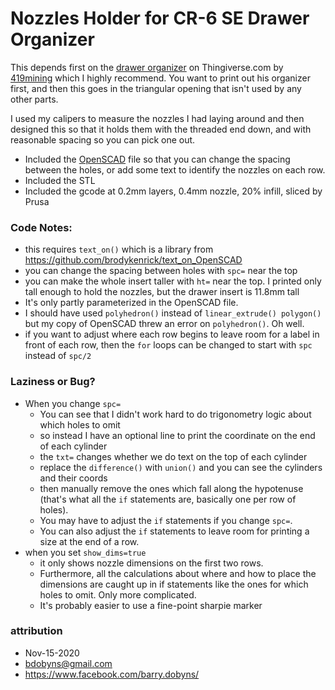 # Nozzles Holder for CR-6 SE Drawer Organizer
[drawer_org]:  https://www.thingiverse.com/thing:4612526 
[419mining]: https://www.thingiverse.com/419mining/designs
[scad]: OpenScAD.org
[polyhedron]: https://en.wikibooks.org/wiki/OpenSCAD_User_Manual/Primitive_Solids#polyhedron

This depends first on the [drawer organizer][drawer_org] on Thingiverse.com by [419mining][] which I highly recommend.  You want to print out his organizer first, and then this goes in the triangular opening that isn't used by any other parts.

I used my calipers to measure the nozzles I had laying around and then designed this so that it holds them with the threaded end down, and with reasonable spacing so you can pick one out.

* Included the [OpenSCAD][scad] file so that you can change the spacing between the holes, or add some text to identify the nozzles on each row.
* Included the STL
* Included the gcode at 0.2mm layers, 0.4mm nozzle, 20% infill, sliced by Prusa

### Code Notes:

*  this requires ```text_on()``` which is a library from https://github.com/brodykenrick/text_on_OpenSCAD
*  you can change the spacing between holes with ```spc=``` near the top
*  you can make the whole insert taller with ```ht=``` near the top.  I printed only tall enough to hold the nozzles, but the drawer insert is 11.8mm tall
*  It's only partly parameterized in the OpenSCAD file.
*  I should have used ```polyhedron()``` instead of ```linear_extrude() polygon()``` but my copy of OpenSCAD threw an error on ```polyhedron()```.  Oh well.
*  if you want to adjust where each row begins to leave room for a label in front of each row, then the ```for``` loops can be changed to start with ```spc``` instead of ```spc/2```

### Laziness or Bug?

*  When you change ```spc=``` 
   *  You can see that I didn't work hard to do trigonometry logic about which holes to omit
   *  so instead I have an optional line to print the coordinate on the end of each cylinder
   *  the ```txt=``` changes whether we do text on the top of each cylinder
   *  replace the ```difference()``` with ```union()``` and you can see the cylinders and their coords
   *  then manually remove the ones which fall along the hypotenuse (that's what all the ```if``` statements are, basically one per row of holes).  
   *  You may have to adjust the ```if``` statements if you change ```spc=```.
   *  You can also adjust the ```if``` statements to leave room for printing a size at the end of a row.
* when you set ```show_dims=true```
   * it only shows nozzle dimensions on the first two rows.  
   * Furthermore, all the calculations about where and how to place the dimensions are caught up in if statements like the ones for which holes to omit.  Only more complicated.
   * It's probably easier to use a fine-point sharpie marker



### attribution
* Nov-15-2020
* bdobyns@gmail.com
* https://www.facebook.com/barry.dobyns/  